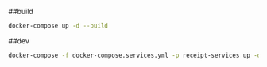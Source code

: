 ##build

```bash
docker-compose up -d --build
```

##dev

```bash
docker-compose -f docker-compose.services.yml -p receipt-services up -d
```

